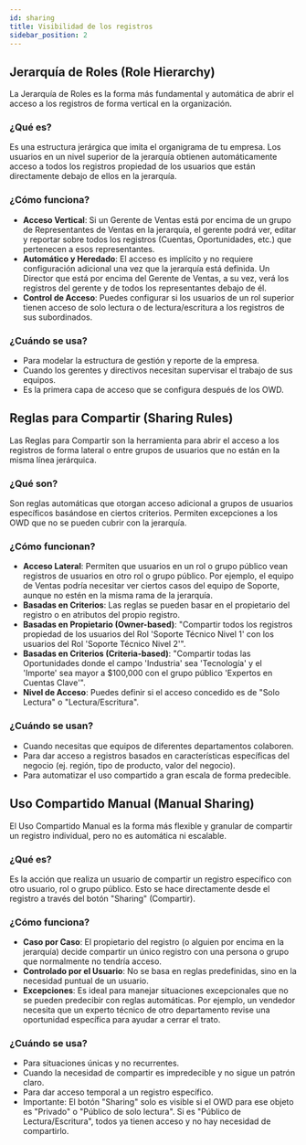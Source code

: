 ```yaml
---
id: sharing
title: Visibilidad de los registros
sidebar_position: 2
---
```



## Jerarquía de Roles (Role Hierarchy)
La Jerarquía de Roles es la forma más fundamental y automática de abrir el acceso a los registros de forma vertical en la organización.

### ¿Qué es?
Es una estructura jerárgica que imita el organigrama de tu empresa. Los usuarios en un nivel superior de la jerarquía obtienen automáticamente acceso a todos los registros propiedad de los usuarios que están directamente debajo de ellos en la jerarquía.

### ¿Cómo funciona?

- **Acceso Vertical**: Si un Gerente de Ventas está por encima de un grupo de Representantes de Ventas en la jerarquía, el gerente podrá ver, editar y reportar sobre todos los registros (Cuentas, Oportunidades, etc.) que pertenecen a esos representantes.
- **Automático y Heredado**: El acceso es implícito y no requiere configuración adicional una vez que la jerarquía está definida. Un Director que está por encima del Gerente de Ventas, a su vez, verá los registros del gerente y de todos los representantes debajo de él.
 - **Control de Acceso**: Puedes configurar si los usuarios de un rol superior tienen acceso de solo lectura o de lectura/escritura a los registros de sus subordinados.

### ¿Cuándo se usa?

- Para modelar la estructura de gestión y reporte de la empresa.
- Cuando los gerentes y directivos necesitan supervisar el trabajo de sus equipos.
- Es la primera capa de acceso que se configura después de los OWD.


## Reglas para Compartir (Sharing Rules)

Las Reglas para Compartir son la herramienta para abrir el acceso a los registros de forma lateral o entre grupos de usuarios que no están en la misma línea jerárquica.

### ¿Qué son?

Son reglas automáticas que otorgan acceso adicional a grupos de usuarios específicos basándose en ciertos criterios. Permiten excepciones a los OWD que no se pueden cubrir con la jerarquía.

### ¿Cómo funcionan?

- **Acceso Lateral**: Permiten que usuarios en un rol o grupo público vean registros de usuarios en otro rol o grupo público. Por ejemplo, el equipo de Ventas podría necesitar ver ciertos casos del equipo de Soporte, aunque no estén en la misma rama de la jerarquía.
- **Basadas en Criterios**: Las reglas se pueden basar en el propietario del registro o en atributos del propio registro.
- **Basadas en Propietario (Owner-based)**: "Compartir todos los registros propiedad de los usuarios del Rol 'Soporte Técnico Nivel 1' con los usuarios del Rol 'Soporte Técnico Nivel 2'".
- **Basadas en Criterios (Criteria-based)**: "Compartir todas las Oportunidades donde el campo 'Industria' sea 'Tecnología' y el 'Importe' sea mayor a $100,000 con el grupo público 'Expertos en Cuentas Clave'".
- **Nivel de Acceso**: Puedes definir si el acceso concedido es de "Solo Lectura" o "Lectura/Escritura".

### ¿Cuándo se usan?

- Cuando necesitas que equipos de diferentes departamentos colaboren.
- Para dar acceso a registros basados en características específicas del negocio (ej. región, tipo de producto, valor del negocio).
- Para automatizar el uso compartido a gran escala de forma predecible.


## Uso Compartido Manual (Manual Sharing)

El Uso Compartido Manual es la forma más flexible y granular de compartir un registro individual, pero no es automática ni escalable.

### ¿Qué es?

Es la acción que realiza un usuario de compartir un registro específico con otro usuario, rol o grupo público. Esto se hace directamente desde el registro a través del botón "Sharing" (Compartir).

### ¿Cómo funciona?

- **Caso por Caso**: El propietario del registro (o alguien por encima en la jerarquía) decide compartir un único registro con una persona o grupo que normalmente no tendría acceso.
- **Controlado por el Usuario**: No se basa en reglas predefinidas, sino en la necesidad puntual de un usuario.
- **Excepciones**: Es ideal para manejar situaciones excepcionales que no se pueden predecibir con reglas automáticas. Por ejemplo, un vendedor necesita que un experto técnico de otro departamento revise una oportunidad específica para ayudar a cerrar el trato.

### ¿Cuándo se usa?

- Para situaciones únicas y no recurrentes.
- Cuando la necesidad de compartir es impredecible y no sigue un patrón claro.
- Para dar acceso temporal a un registro específico.
- Importante: El botón "Sharing" solo es visible si el OWD para ese objeto es "Privado" o "Público de solo lectura". Si es "Público de Lectura/Escritura", todos ya tienen acceso y no hay necesidad de compartirlo.

